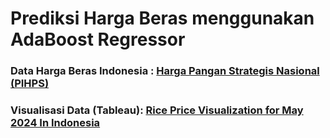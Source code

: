 # Prediksi Harga Beras menggunakan AdaBoost Regressor
<h3>Data Harga Beras Indonesia : <a href='https://www.bi.go.id/hargapangan'>Harga Pangan Strategis Nasional (PIHPS)</a></h3>
<h3>Visualisasi Data (Tableau): <a href='https://public.tableau.com/views/VisualisasiPrediksiHargaBerasBulanMei2024/RicePriceVisualizationforMay2024InIndonesia?:language=en-US&:sid=&:display_count=n&:origin=viz_share_link'>Rice Price Visualization for May 2024 In Indonesia</a></h3>
